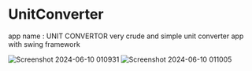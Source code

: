 # UnitConverter
app name : UNIT CONVERTOR
very crude and simple unit converter app with swing framework 


![Screenshot 2024-06-10 010931](https://github.com/masterkable/UnitConverter/assets/67029622/262b2422-9907-439b-a14f-9d7440608b17)
![Screenshot 2024-06-10 011005](https://github.com/masterkable/UnitConverter/assets/67029622/d4c085d5-1128-46fd-96ea-f85fe12b7cb5)
